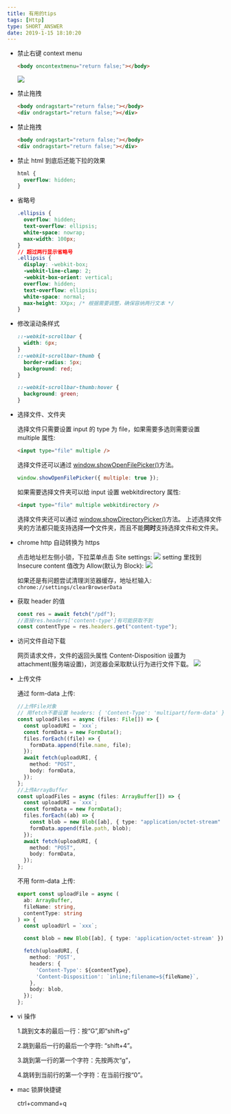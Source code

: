 ```yaml
---
title: 有用的tips
tags: [Http]
type: SHORT_ANSWER
date: 2019-1-15 18:10:20
---
```


- 禁止右键 context menu

  ```html
  <body oncontextmenu="return false;"></body>
  ```

  ![](http://blog-bed.oss-cn-beijing.aliyuncs.com/71.%E5%B8%B8%E7%94%A8%E4%BB%A3%E7%A0%81%E7%89%87%E6%AE%B5/context-menu.png)

- 禁止拖拽

  ```html
  <body ondragstart="return false;"></body>
  <div ondragstart="return false;"></div>
  ```

- 禁止拖拽

  ```html
  <body ondragstart="return false;"></body>
  <div ondragstart="return false;"></div>
  ```

- 禁止 html 到底后还能下拉的效果

  ```css
  html {
    overflow: hidden;
  }
  ```

- 省略号

  ```css
  .ellipsis {
    overflow: hidden;
    text-overflow: ellipsis;
    white-space: nowrap;
    max-width: 100px;
  }
  // 超过两行显示省略号
  .ellipsis {
    display: -webkit-box;
    -webkit-line-clamp: 2;
    -webkit-box-orient: vertical;
    overflow: hidden;
    text-overflow: ellipsis;
    white-space: normal;
    max-height: XXpx; /* 根据需要调整，确保容纳两行文本 */
  }
  ```

- 修改滚动条样式

  ```css
  ::-webkit-scrollbar {
    width: 6px;
  }
  ::-webkit-scrollbar-thumb {
    border-radius: 5px;
    background: red;
  }

  ::-webkit-scrollbar-thumb:hover {
    background: green;
  }
  ```

- 选择文件、文件夹

  选择文件只需要设置 input 的 type 为 file，如果需要多选则需要设置 multiple 属性:

  ```html
  <input type="file" multiple />
  ```

  选择文件还可以通过 [window.showOpenFilePicker()](https://developer.mozilla.org/en-US/docs/Web/API/Window/showOpenFilePicker)方法。

  ```js
  window.showOpenFilePicker({ multiple: true });
  ```

  如果需要选择文件夹可以给 input 设置 webkitdirectory 属性:

  ```html
  <input type="file" multiple webkitdirectory />
  ```

  选择文件夹还可以通过 [window.showDirectoryPicker()](https://developer.mozilla.org/en-US/docs/Web/API/Window/showDirectoryPicker)方法。
  上述选择文件夹的方法都只能支持选择**一个**文件夹，而且不能**同时**支持选择文件和文件夹。

- chrome http 自动转换为 https

  点击地址栏左侧小锁，下拉菜单点击 Site settings:
  ![](http://blog-bed.oss-cn-beijing.aliyuncs.com/71.%E5%B8%B8%E7%94%A8%E4%BB%A3%E7%A0%81%E7%89%87%E6%AE%B5/https.png)
  setting 里找到 Insecure content 值改为 Allow(默认为 Block):
  ![](http://blog-bed.oss-cn-beijing.aliyuncs.com/71.%E5%B8%B8%E7%94%A8%E4%BB%A3%E7%A0%81%E7%89%87%E6%AE%B5/setting.png)

  如果还是有问题尝试清理浏览器缓存，地址栏输入:
  `chrome://settings/clearBrowserData`

- 获取 header 的值

  ```js
  const res = await fetch("/pdf");
  //直接res.headers['content-type']有可能获取不到
  const contentType = res.headers.get("content-type");
  ```

- 访问文件自动下载

  网页请求文件，文件的返回头属性 Content-Disposition 设置为 attachment(服务端设置)，浏览器会采取默认行为进行文件下载。
  ![](http://blog-bed.oss-cn-beijing.aliyuncs.com/71.%E5%B8%B8%E7%94%A8%E4%BB%A3%E7%A0%81%E7%89%87%E6%AE%B5/content-disposition.png)

- 上传文件

  通过 form-data 上传:

  ```ts
  //上传File对象
  // 用fetch不要设置 headers: { 'Content-Type': 'multipart/form-data' },
  const uploadFiles = async (files: File[]) => {
    const uploadURI = `xxx`;
    const formData = new FormData();
    files.forEach((file) => {
      formData.append(file.name, file);
    });
    await fetch(uploadURI, {
      method: "POST",
      body: formData,
    });
  };
  //上传ArrayBuffer
  const uploadFiles = async (files: ArrayBuffer[]) => {
    const uploadURI = `xxx`;
    const formData = new FormData();
    files.forEach((ab) => {
      const blob = new Blob([ab], { type: "application/octet-stream" });
      formData.append(file.path, blob);
    });
    await fetch(uploadURI, {
      method: "POST",
      body: formData,
    });
  };
  ```

  不用 form-data 上传:

  ```ts
  export const uploadFile = async (
    ab: ArrayBuffer,
    fileName: string,
    contentType: string
  ) => {
    const uploadUrl = `xxx`;

    const blob = new Blob([ab], { type: 'application/octet-stream' });

    fetch(uploadURI, {
      method: 'POST',
      headers: {
        'Content-Type': ${contentType},
        'Content-Disposition': `inline;filename=${fileName}`,
      },
      body: blob,
    });
  };
  ```

- vi 操作

  1.跳到文本的最后一行：按“G”,即“shift+g”

  2.跳到最后一行的最后一个字符: “shift+4”。

  3.跳到第一行的第一个字符：先按两次“g”，

  4.跳转到当前行的第一个字符：在当前行按“0”。

- mac 锁屏快捷键

  ctrl+command+q
